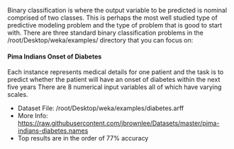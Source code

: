 Binary classification is where the output variable to be predicted is nominal comprised of two
classes. This is perhaps the most well studied type of predictive modeling problem and the type
of problem that is good to start with. There are three standard binary classification problems
in the /root/Desktop/weka/examples/ directory that you can focus on:

#### Pima Indians Onset of Diabetes
Each instance represents medical details for one patient and the task is to predict whether the
patient will have an onset of diabetes within the next five years There are 8 numerical input variables all of which have varying scales.

- Dataset File: /root/Desktop/weka/examples/diabetes.arff
- More Info: https://raw.githubusercontent.com/jbrownlee/Datasets/master/pima-indians-diabetes.names
- Top results are in the order of 77% accuracy
